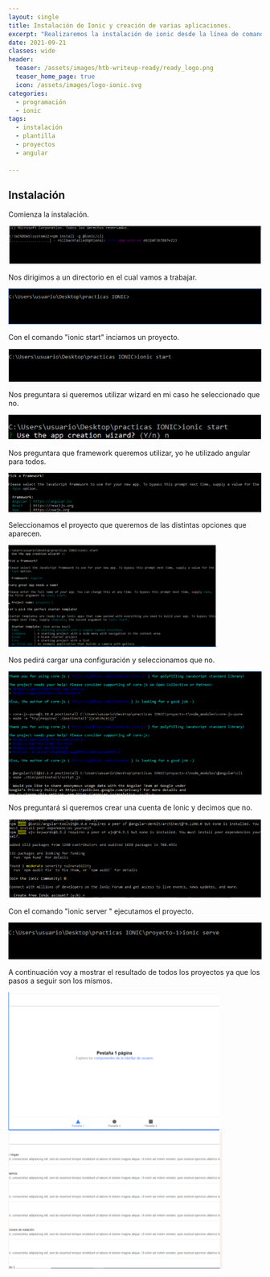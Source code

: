 ```yaml
---
layout: single
title: Instalación de Ionic y creación de varias aplicaciones.
excerpt: "Realizaremos la instalación de ionic desde la línea de comandos y crearemos una primera aplicación, llamaremos al proyecto 'EjemploBlank', crearemos un proyecto por cada tipo de plantilla que ofrece ionic durante el proceso."
date: 2021-09-21
classes: wide
header:
  teaser: /assets/images/htb-writeup-ready/ready_logo.png
  teaser_home_page: true
  icon: /assets/images/logo-ionic.svg
categories:
  - programación
  - ionic
tags:
  - instalación
  - plantilla
  - proyectos
  - angular

---
```



## Instalación

Comienza la instalación.

![](/assets/images/instalacion-ionic/1.PNG)

Nos dirigimos a un directorio en el cual vamos a trabajar.

![](/assets/images/instalacion-ionic/2.PNG)

Con el comando "ionic start" inciamos un proyecto.

![](/assets/images/instalacion-ionic/3.PNG)

Nos preguntara si queremos utilizar wizard en mi caso he seleccionado que no.

![](/assets/images/instalacion-ionic/4.PNG)

Nos preguntara que framework queremos utilizar, yo he utilizado angular para todos.

![](/assets/images/instalacion-ionic/5.PNG)

Seleccionamos el proyecto que queremos de las distintas opciones que aparecen.

![](/assets/images/instalacion-ionic/6.PNG)

Nos pedirá cargar una configuración y seleccionamos que no.

![](/assets/images/instalacion-ionic/7.PNG)

Nos preguntará si queremos crear una cuenta de Ionic  y decimos que no.

![](/assets/images/instalacion-ionic/8.PNG)

Con el comando "ionic server " ejecutamos el proyecto.

![](/assets/images/instalacion-ionic/9.PNG)

A continuación voy a mostrar el resultado de todos los proyectos ya que los pasos a seguir son los mismos.

![](/assets/images/instalacion-ionic/10.PNG)
![](/assets/images/instalacion-ionic/11.PNG)
